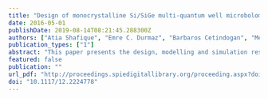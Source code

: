 ```yaml
---
title: "Design of monocrystalline Si/SiGe multi-quantum well microbolometer detector for infrared imaging systems"
date: 2016-05-01
publishDate: 2019-08-14T08:21:45.288300Z
authors: ["Atia Shafique", "Emre C. Durmaz", "Barbaros Cetindogan", "Melik Yazici", "Mehmet Kaynak", "Canan B. Kaynak", "Yasar Gurbuz"]
publication_types: ["1"]
abstract: "This paper presents the design, modelling and simulation results of silicon/silicon-germanium (Si/SiGe) multi-quantum well based bolometer detector for uncooled infrared imaging system. The microbolometer is designed to detect light in the long wave length infrared (LWIR) range from 8 to 14 μm with pixel size of 25 x 25 μm. The design optimization strategy leads to achieve the temperature coefficient of resistance (TCR) 4.5%/K with maximum germanium (Ge) concentration of 50%. The design of microbolometer entirely relies on standard CMOS and MEMS processes which makes it suitable candidate for commercial infrared imaging systems."
featured: false
publication: ""
url_pdf: "http://proceedings.spiedigitallibrary.org/proceeding.aspx?doi=10.1117/12.2224778"
doi: "10.1117/12.2224778"
---
```


